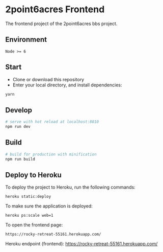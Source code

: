 # 2point6acres Frontend

The frontend project of the 2point6acres bbs project.

## Environment

`Node >= 6`

## Start

 - Clone or download this repository
 - Enter your local directory, and install dependencies:

``` bash
yarn
```

## Develop

``` bash
# serve with hot reload at localhost:8010
npm run dev
```

## Build

``` bash
# build for production with minification
npm run build
```

## Deploy to Heroku

To deploy the project to Heroku, run the following commands:
```shell
heroku static:deploy
```

To make sure the application is deployed:
```shell
heroku ps:scale web=1
```

To open the frontend page:
```shell
https://rocky-retreat-55161.herokuapp.com/
```

Heroku endpoint (frontend): https://rocky-retreat-55161.herokuapp.com/
